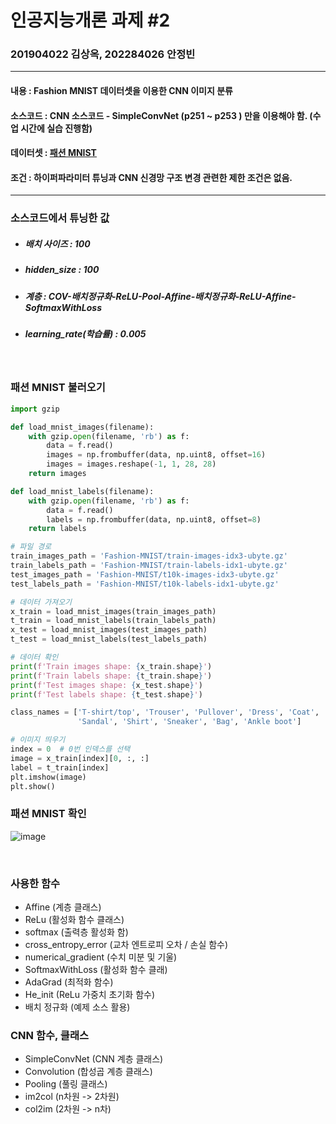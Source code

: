 # 인공지능개론 과제 #2

### 201904022 김상옥, 202284026 안정빈

----
#### 내용 : Fashion MNIST 데이터셋을 이용한 CNN 이미지 분류

#### 소스코드 : CNN 소스코드 -  SimpleConvNet (p251 ~ p253 ) 만을 이용해야 함. (수업 시간에 실습 진행함)
#### 데이터셋 : [패션 MNIST](https://github.com/zalandoresearch/fashion-mnist/tree/master/data/fashion)

#### 조건 : 하이퍼파라미터 튜닝과 CNN 신경망 구조 변경 관련한 제한 조건은 없음.

----

### 소스코드에서 튜닝한 값

- ##### 배치 사이즈 : 100
- ##### hidden_size : 100
- ##### 계층 : COV-배치정규화-ReLU-Pool-Affine-배치정규화-ReLU-Affine-SoftmaxWithLoss
- ##### learning_rate(학습률) : 0.005

<br/>

### 패션 MNIST 불러오기
```python
import gzip

def load_mnist_images(filename):
    with gzip.open(filename, 'rb') as f:
        data = f.read()
        images = np.frombuffer(data, np.uint8, offset=16)
        images = images.reshape(-1, 1, 28, 28)
    return images

def load_mnist_labels(filename):
    with gzip.open(filename, 'rb') as f:
        data = f.read()
        labels = np.frombuffer(data, np.uint8, offset=8)
    return labels

# 파일 경로
train_images_path = 'Fashion-MNIST/train-images-idx3-ubyte.gz'
train_labels_path = 'Fashion-MNIST/train-labels-idx1-ubyte.gz'
test_images_path = 'Fashion-MNIST/t10k-images-idx3-ubyte.gz'
test_labels_path = 'Fashion-MNIST/t10k-labels-idx1-ubyte.gz'

# 데이터 가져오기
x_train = load_mnist_images(train_images_path)
t_train = load_mnist_labels(train_labels_path)
x_test = load_mnist_images(test_images_path)
t_test = load_mnist_labels(test_labels_path)

# 데이터 확인
print(f'Train images shape: {x_train.shape}')
print(f'Train labels shape: {t_train.shape}')
print(f'Test images shape: {x_test.shape}')
print(f'Test labels shape: {t_test.shape}')

class_names = ['T-shirt/top', 'Trouser', 'Pullover', 'Dress', 'Coat', 
               'Sandal', 'Shirt', 'Sneaker', 'Bag', 'Ankle boot']

# 이미지 띄우기
index = 0  # 0번 인덱스를 선택
image = x_train[index][0, :, :]
label = t_train[index]
plt.imshow(image)
plt.show()
```

### 패션 MNIST 확인
![image](https://github.com/toproof25/AI_SummaryNotes/assets/41888060/2c247103-05e3-4c36-ac03-7eacb48f4690)



<br/>

### 사용한 함수
- Affine (계층 클래스)
- ReLu (활성화 함수 클래스)
- softmax (출력층 활성화 함)
- cross_entropy_error (교차 엔트로피 오차 / 손실 함수)
- numerical_gradient (수치 미분 및 기울)
- SoftmaxWithLoss (활성화 함수 클래)
- AdaGrad (최적화 함수)
- He_init (ReLu 가중치 초기화 함수)
- 배치 정규화 (예제 소스 활용)

### CNN 함수, 클래스
- SimpleConvNet (CNN 계층 클래스)
- Convolution (합성곱 계층 클래스)
- Pooling (풀링 클래스)
- im2col (n차원 -> 2차원)
- col2im (2차원 -> n차)
